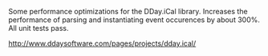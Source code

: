 Some performance optimizations for the DDay.iCal library. Increases the performance of parsing and instantiating event occurences by about 300%. All unit tests pass.

http://www.ddaysoftware.com/pages/projects/dday.ical/